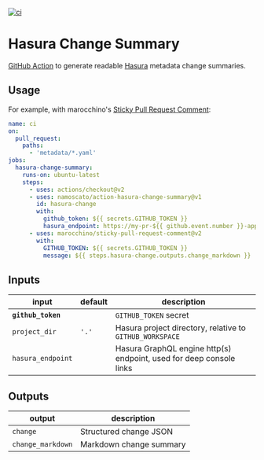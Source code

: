 [![ci](https://github.com/namoscato/action-hasura-change-summary/actions/workflows/ci.yml/badge.svg)](https://github.com/namoscato/action-hasura-change-summary/actions/workflows/ci.yml)

# Hasura Change Summary

[GitHub Action](https://github.com/features/actions) to generate readable [Hasura](https://hasura.io/) metadata change summaries.

## Usage

For example, with marocchino's [Sticky Pull Request Comment](https://github.com/marocchino/sticky-pull-request-comment):

```yaml
name: ci
on:
  pull_request:
    paths:
      - 'metadata/*.yaml'
jobs:
  hasura-change-summary:
    runs-on: ubuntu-latest
    steps:
      - uses: actions/checkout@v2
      - uses: namoscato/action-hasura-change-summary@v1
        id: hasura-change
        with:
          github_token: ${{ secrets.GITHUB_TOKEN }}
          hasura_endpoint: https://my-pr-${{ github.event.number }}-app.example.com
      - uses: marocchino/sticky-pull-request-comment@v2
        with:
          GITHUB_TOKEN: ${{ secrets.GITHUB_TOKEN }}
          message: ${{ steps.hasura-change.outputs.change_markdown }}
```

## Inputs

| input              | default | description                                                         |
| ------------------ | ------- | ------------------------------------------------------------------- |
| **`github_token`** |         | `GITHUB_TOKEN` secret                                               |
| `project_dir`      | `'.'`   | Hasura project directory, relative to `GITHUB_WORKSPACE`            |
| `hasura_endpoint`  |         | Hasura GraphQL engine http(s) endpoint, used for deep console links |

## Outputs

| output            | description             |
| ----------------- | ----------------------- |
| `change`          | Structured change JSON  |
| `change_markdown` | Markdown change summary |
